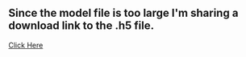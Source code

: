 ## Since the model file is too large I'm sharing a download link to the .h5 file.

<a href="https://drive.google.com/file/d/1WeVxx9bUSIkK6uY3Fuht4p-h1vEmHvpf/view?usp=sharing" download>Click Here</a>
